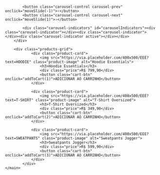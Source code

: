 <main>
        <div class="carousel">
            <div class="carousel-inner" style="transform: translateX(-200%);">
                <div class="carousel-item">
                    <img src="https://images.unsplash.com/photo-1483985988355-763728e1935b?ixlib=rb-1.2.1&amp;auto=format&amp;fit=crop&amp;w=1350&amp;q=80" alt="Coleção 1">
                    <div class="carousel-caption">
                        <h2>NOVA COLEÇÃO</h2>
                        <p>Descubra as peças essenciais para 2024</p>
                    </div>
                </div>
                <div class="carousel-item">
                    <img src="https://images.unsplash.com/photo-1543087903-1ac2ec7aa8c5?ixlib=rb-1.2.1&amp;auto=format&amp;fit=crop&amp;w=1350&amp;q=80" alt="Coleção 2">
                    <div class="carousel-caption">
                        <h2>ESTILO URBANO</h2>
                        <p>Conforto e sofisticação em cada detalhe</p>
                    </div>
                </div>
                <div class="carousel-item">
                    <img src="https://images.unsplash.com/photo-1529139574466-a303027c1d8b?ixlib=rb-1.2.1&amp;auto=format&amp;fit=crop&amp;w=1350&amp;q=80" alt="Coleção 3">
                    <div class="carousel-caption">
                        <h2>EDIÇÃO LIMITADA</h2>
                        <p>Peças exclusivas em estoque limitado</p>
                    </div>
                </div>
            </div>
            
            <button class="carousel-control carousel-prev" onclick="moveSlide(-1)">‹</button>
            <button class="carousel-control carousel-next" onclick="moveSlide(1)">›</button>
            
            <div class="carousel-indicators" id="carouselIndicators"><div class="carousel-indicator"></div><div class="carousel-indicator"></div><div class="carousel-indicator active"></div></div>
        </div>

        <div class="products-grid">
                <div class="product-card">
                    <img src="https://via.placeholder.com/400x500/EEE?text=HOODIE" class="product-image" alt="Hoodie Essentials">
                    <h3>Hoodie Essentials</h3>
                    <div class="price">R$ 799,90</div>
                    <button class="cart-btn" onclick="addToCart(1)">ADICIONAR AO CARRINHO</button>
                </div>
            
                <div class="product-card">
                    <img src="https://via.placeholder.com/400x500/EEE?text=T-SHIRT" class="product-image" alt="T-Shirt Oversized">
                    <h3>T-Shirt Oversized</h3>
                    <div class="price">R$ 349,90</div>
                    <button class="cart-btn" onclick="addToCart(2)">ADICIONAR AO CARRINHO</button>
                </div>
            
                <div class="product-card">
                    <img src="https://via.placeholder.com/400x500/EEE?text=SWEATPANTS" class="product-image" alt="Sweatpants Jogger">
                    <h3>Sweatpants Jogger</h3>
                    <div class="price">R$ 599,90</div>
                    <button class="cart-btn" onclick="addToCart(3)">ADICIONAR AO CARRINHO</button>
                </div>
            </div>
    </main>
